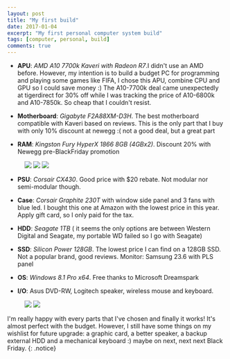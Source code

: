 ```yaml
---
layout: post
title: "My first build"
date: 2017-01-04
excerpt: "My first personal computer system build"
tags: [computer, personal, build]
comments: true
---
```


- **APU**: *AMD A10 7700k Kaveri with Radeon R7*.I didn't use an AMD before. However, my intention is to build a budget PC for programming and playing some games like FIFA, I chose this APU, combine CPU and GPU so I could save money :) The A10-7700k deal came unexpectedly at tigerdirect for 30% off while I was tracking the price of A10-6800k and A10-7850k. So cheap that I couldn't resist. 

- **Motherboard**: *Gigabyte F2A88XM-D3H*. The best motherboard compatible with Kaveri based on reviews. This is the only part that I buy with only 10% discount at newegg :( not a good deal, but a great part

- **RAM**: *Kingston Fury HyperX 1866 8GB (4GBx2)*. Discount 20% with Newegg pre-BlackFriday promotion

<figure class="third">
	<img src="https://cdn.pcpartpicker.com/static/forever/images/userbuild/138181.0d788c5da519cb859a12a76131517c18.4a730fcc048edc60288398b44f366daf.1600.jpg">
	<img src="https://cdn.pcpartpicker.com/static/forever/images/userbuild/138181.60291ddbbd9f92b1afc9f7e9d43010b0.d20f62160a9eb2fe2706d2ceac877ad9.1600.jpg">
	<img src="https://cdn.pcpartpicker.com/static/forever/images/userbuild/138181.fc24ca173614a3cff039850b774519ba.c9f7310ddc8e5086363ae63107462cf8.1600.jpg">
	<figcaption></figcaption>
</figure>

- **PSU**: *Corsair CX430*. Good price with $20 rebate. Not modular nor semi-modular though. 

- **Case**: *Corsair Graphite 230T* with window side panel and 3 fans with blue led. I bought this one at Amazon with the lowest price in this year. Apply gift card, so I only paid for the tax. 

- **HDD**: *Seagate 1TB* ( it seems the only options are between Western Digital and Seagate, my portable WD failed so I go with Seagate)

- **SSD**: *Silicon Power 128GB*. The lowest price I can find on a 128GB SSD. Not a popular brand, good reviews. 
Monitor: Samsung 23.6 with PLS panel

- **OS**: *Windows 8.1 Pro x64*. Free thanks to Microsoft Dreamspark

- **I/O**: Asus DVD-RW, Logitech speaker, wireless mouse and keyboard. 

<figure class="half">
	<img src="https://cdn.pcpartpicker.com/static/forever/images/userbuild/138181.fc24ca173614a3cff039850b774519ba.c9f7310ddc8e5086363ae63107462cf8.1600.jpg">
	<img src="https://lh3.googleusercontent.com/YBnUNVI98EYvsX6H95lpMTZihpWPXeRXZKK-6-9LeQC095qPrVThOH0BRDfjFFzLjfE2INPBFCIL5FWlVckXiU13rVEHhO88TKSUhCXaWXV7bpnKo1ua-IAlRRmFOqSiTYQswp_wkVNwE1aB36t2afM5Yup-yY2HhrzUgzj9g3kO9POKdMCl7KcTrXrcxivz9UvasTyG_-Q16gp5Ll5mV0yJL9dsWTCZvCp-Qc2vhgKKu7WT6PIP8QvYup3jabw33JJEfpnnX_JFCiigkGWRCYXtnij_fgZ_MgbhOCHPrMNOIAU1YwJDEK4Ql9IQ5m5nd7IRfHz2s-OK4aAY5AYLfzm2DIfZ44W0lBwyZqP4pTxAjeVc2ZHKuE3JCyZaIn0E4jOtuN7hi-OZeyxE0DfYf8M-v9MxtniP3RBOhrmZiI7KSjEU8C1CLQqLK9F8puPCCEUNXp1bZA48aiekSbqTJb4GZL2jjUdx7z0qMQAaIop_jMGj_TB7e_FkxRxmMyYTNgtpNDGetZ0TPCV7EP60wn_mNGvPbVB9kg8UG2qgcLKaiXnMXLtnqm5x7Gr8UNRKmNpsJO7PhLyoQHXf7vA9c5lxnFaLhsPDxRztAVt1LEmBGUeg4VDrLA=w640-h852-no">
	<figcaption></figcaption>
</figure>

I'm really happy with every parts that I've chosen and finally it works! It's almost perfect with the budget. However, I still have some things on my wishlist for future upgrade: a graphic card, a better speaker, a backup external HDD and a mechanical keyboard :) maybe on next, next next Black Friday.
{: .notice}
